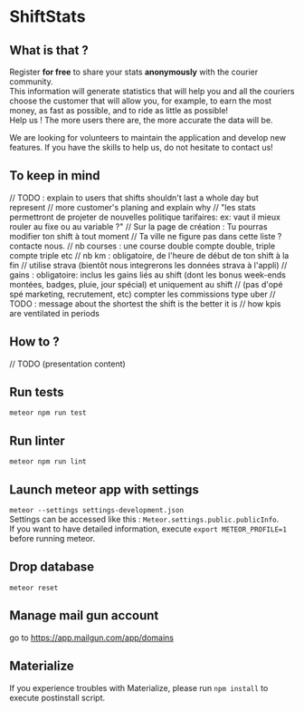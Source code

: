 # ShiftStats

## What is that ?

Register **for free** to share your stats **anonymously** with the courier community.  
This information will generate statistics that will help you and all the couriers choose the customer that will allow you, for example, to earn the most money, as fast as possible, and to ride as little as possible!  
Help us ! The more users there are, the more accurate the data will be.  

We are looking for volunteers to maintain the application and develop new features. If you have the skills to help us, do not hesitate to contact us!  

## To keep in mind

// TODO : explain to users that shifts shouldn't last a whole day but represent
// more customer's planing and explain why
// "les stats permettront de projeter de nouvelles politique tarifaires: ex: vaut il mieux rouler au fixe ou au variable ?"
// Sur la page de création : Tu pourras modifier ton shift à tout moment
// Ta ville ne figure pas dans cette liste ? contacte nous.
// nb courses : une course double compte double, triple compte triple etc
// nb km : obligatoire, de l'heure de début de ton shift à la fin
// utilise strava (bientôt nous integrerons les données strava à l'appli)
// gains : obligatoire: inclus les gains liés au shift  (dont les bonus week-ends montées, badges, pluie, jour spécial) et uniquement au shift
// (pas d'opé spé marketing, recrutement, etc) compter les commissions type uber
// TODO : message about the shortest the shift is the better it is
// how kpis are ventilated in periods

## How to ?

// TODO (presentation content)

## Run tests

`meteor npm run test`

## Run linter

`meteor npm run lint`

## Launch meteor app with settings

`meteor --settings settings-development.json`  
Settings can be accessed like this : `Meteor.settings.public.publicInfo`.  
If you want to have detailed information, execute `export METEOR_PROFILE=1` before running meteor.

## Drop database

`meteor reset`

## Manage mail gun account

go to https://app.mailgun.com/app/domains

## Materialize

If you experience troubles with Materialize, please run `npm install` to execute postinstall script.
